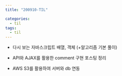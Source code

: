 ```yaml
---
title: "200910-TIL"

categories:
  - til
tags:
  - til
---
```


- 다시 보는 자바스크립트 배열, 객체 (+알고리즘 기본 풀이)

- API와 AJAX를 활용한 comment 구현 포스팅 정리

- AWS S3를 활용하여 서버와 db 연동
